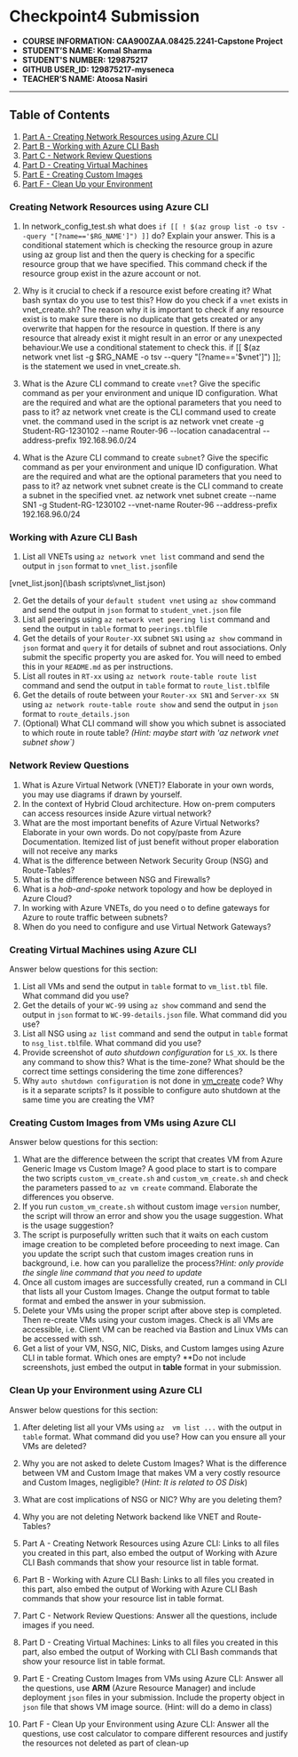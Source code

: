 # Checkpoint4 Submission

- **COURSE INFORMATION: CAA900ZAA.08425.2241-Capstone Project**
- **STUDENT’S NAME: Komal Sharma**
- **STUDENT'S NUMBER: 129875217**
- **GITHUB USER_ID: 129875217-myseneca**
- **TEACHER’S NAME: Atoosa Nasiri**

---

## Table of Contents
1. [Part A - Creating Network Resources using Azure CLI](#creating-network-resources-using-azure-cli)
2. [Part B - Working with Azure CLI Bash](#working-with-azure-cli-bash)
3. [Part C - Network Review Questions](#network-review-questions)
4. [Part D - Creating Virtual Machines](#creating-virtual-machines-using-azure-cli)
5. [Part E - Creating Custom Images](#creating-custom-images-from-vms-using-azure-cli)
6. [Part F - Clean Up your Environment](#clean-up-your-environment-using-azure-cli)

### Creating Network Resources using Azure CLI


1. In network_config_test.sh what does `if [[ ! $(az group list -o tsv --query "[?name=='$RG_NAME']") ]]` do? Explain your answer.
This is a conditional statement which is checking the resource group in azure using az group list and then the query is checking for a specific resource group that we have specified. This command check if the resource group exist in the azure account or not.

2. Why is it crucial to check if a resource exist before creating it? What bash syntax do you use to test this? How do you check if a `vnet` exists in vnet_create.sh?
The reason why it is important to check if any resource exist is to make sure there is no duplicate that gets created or any overwrite that happen for the resource in question. If there is any resource that already exist it might result in an error or any unexpected behaviour.We use a conditional statement to check this. if [[ $(az network vnet list -g $RG_NAME -o tsv --query "[?name=='$vnet']") ]]; is the statement we used in vnet_create.sh.

3. What is the Azure CLI command to create `vnet`? Give the specific command as per your environment and unique ID configuration. What are the required and what are the optional parameters that you need to pass to it?
az network vnet create is the CLI command used to create vnet. the command used in the script is az network vnet create -g Student-RG-1230102 --name Router-96 --location canadacentral --address-prefix 192.168.96.0/24

4. What is the Azure CLI command to create `subnet`? Give the specific command as per your environment and unique ID configuration. What are the required and what are the optional parameters that you need to pass to it?
az network vnet subnet create is the CLI command to create a subnet in the specified vnet. az network vnet subnet create --name SN1 -g Student-RG-1230102 --vnet-name Router-96 --address-prefix 192.168.96.0/24


### Working with Azure CLI Bash


1. List all VNETs using `az network vnet list` command and send the output in `json` format to `vnet_list.json`file

[vnet_list.json](\bash scripts\vnet_list.json)

2. Get the details of your `default student vnet` using `az show` command and send the output in `json` format to `student_vnet.json` file
3. List all peerings using `az network vnet peering list` command and send the output in `table` format to `peerings.tbl`file
4. Get the details of your `Router-XX` subnet `SN1` using `az show` command in `json` format and `query` it for details of subnet and rout associations. Only submit the specific property you are asked for. You will need to embed this in your `README.md` as per instructions.
5. List all routes in `RT-xx` using `az network route-table route list` command and send the output in `table` format to `route_list.tbl`file
6. Get the details of route between your `Router-xx SN1` and `Server-xx SN` using `az network route-table route show` and send the output in `json` format to `route_details.json`
7. (Optional) What CLI command will show you which subnet is associated to which route in route table? _(Hint: maybe start with 'az network vnet subnet show`)_

### Network Review Questions


1. What is Azure Virtual Network (VNET)? Elaborate in your own words, you may use diagrams if drawn by yourself.
2. In the context of Hybrid Cloud architecture. How on-prem computers can access resources inside Azure virtual network?
3. What are the most important benefits of Azure Virtual Networks? Elaborate in your own words. Do not copy/paste from Azure Documentation. Itemized list of just benefit without proper elaboration will not receive any marks
4. What is the difference between Network Security Group (NSG) and Route-Tables?
5. What is the difference between NSG and Firewalls?
6. What is a _hob-and-spoke_ network topology and how be deployed in Azure Cloud?
7. In working with Azure VNETs, do you need o to define gateways for Azure to route traffic between subnets?
8. When do you need to configure and use Virtual Network Gateways?

### Creating Virtual Machines using Azure CLI


Answer below questions for this section:

1. List all VMs and send the output in `table` format to `vm_list.tbl` file. What command did you use?
2. Get the details of your `WC-99` using `az show` command and send the output in `json` format to `WC-99-details.json` file. What command did you use?
3. List all NSG using `az list` command and send the output in `table` format to `nsg_list.tbl`file. What command did you use?
4. Provide screenshot of _auto shutdown configuration_ for `LS_XX`. Is there any command to show this? What is the time-zone? What should be the correct time settings considering the time zone differences?
5. Why `auto shutdown configuration` is not done in [vm_create](https://github.com/Azure-Project-Winter2024/Azure-Project-Scripts/blob/94d21ad5454163ae8e2ee331f8a41291fca6e155/CP4-Scripts/bash-scripts/vm_create.sh#L128) code? Why is it a separate scripts? Is it possible to configure auto shutdown at the same time you are creating the VM?

### Creating Custom Images from VMs using Azure CLI


Answer below questions for this section:

1. What are the difference between the script that creates VM from Azure Generic Image vs Custom Image? A good place to start is to compare the two scripts `custom_vm_create.sh` and `custom_vm_create.sh` and check the parameters passed to `az vm create` command. Elaborate the differences you observe.
2. If you run `custom_vm_create.sh` without custom image `version` number, the script will throw an error and show you the usage suggestion. What is the usage suggestion?
3. The script is purposefully written such that it waits on each custom image creation to be completed before proceeding to next image. Can you update the script such that custom images creation runs in background, i.e. how can you parallelize the process?_Hint: only provide the single line command that you need to update_
4. Once all custom images are successfully created, run a command in CLI that lists all your Custom Images. Change the output format to table format and embed the answer in your submission.
5. Delete your VMs using the proper script after above step is completed. Then re-create VMs using your custom images. Check is all VMs are accessible, i.e. Client VM can be reached via Bastion and Linux VMs can be accessed with ssh.
6. Get a list of your VM, NSG, NIC, Disks, and Custom Iamges using Azure CLI in table format. Which ones are empty? **Do not include screenshots, just embed the output in **table** format in your submission.

### Clean Up your Environment using Azure CLI

Answer below questions for this section:

1. After deleting list all your VMs using `az  vm list ...` with the output in `table` format. What command did you use? How can you ensure all your VMs are deleted?
2. Why you are not asked to delete Custom Images? What is the difference between VM and Custom Image that makes VM a very costly resource and Custom Images, negligible? (_Hint: It is related to OS Disk_)
3. What are cost implications of NSG or NIC? Why are you deleting them?
4. Why you are not deleting Network backend like VNET and Route-Tables?


1. Part A - Creating Network Resources using Azure CLI: Links to all files you created in this part, also embed the output of  Working with Azure CLI Bash commands that show your resource list in table format.
2. Part B -  Working with Azure CLI Bash: Links to all files you created in this part, also embed the output of  Working with Azure CLI Bash commands that show your resource list in table format.
3. Part C - Network Review Questions: Answer all the questions, include images if you need.
4. Part D - Creating Virtual Machines: Links to all files you created in this part, also embed the output of  Working with CLI Bash commands that show your resource list in table format.
5. Part E - Creating Custom Images from VMs using Azure CLI: Answer all the questions, use **ARM** (Azure Resource Manager) and include deployment `json` files in your submission. Include the property object in `json` file that shows VM image source. (Hint: will do a demo in class)
6. Part F - Clean Up your Environment using Azure CLI: Answer all the questions, use cost calculator to compare different resources and justify the resources not deleted as part of clean-up

